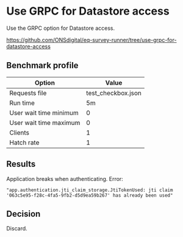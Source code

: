 # Use GRPC for Datastore access

Use the GRPC option for Datastore access.

https://github.com/ONSdigital/eq-survey-runner/tree/use-grpc-for-datastore-access

## Benchmark profile

| Option | Value |
|--------|-------|
| Requests file | test_checkbox.json |
| Run time | 5m |
| User wait time minimum | 0 |
| User wait time maximum | 0 |
| Clients | 1 |
| Hatch rate | 1 |

## Results

Application breaks when authenticating. Error:
```
"app.authentication.jti_claim_storage.JtiTokenUsed: jti claim '063c5e95-f28c-4fa5-9fb2-d5d9ea59b267' has already been used" 
```

## Decision

Discard.

